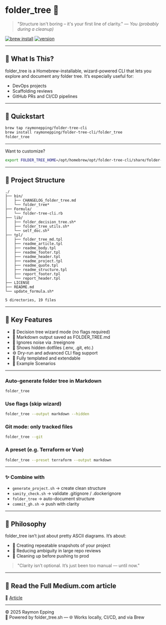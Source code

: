 # folder_tree 🌳

> "Structure isn't boring – it's your first line of clarity." — *You (probably during a cleanup)*

[![brew install](https://img.shields.io/badge/brew--install-success-green?logo=homebrew)](https://github.com/raymonepping/homebrew-folder_tree)
[![version](https://img.shields.io/badge/version-1.6.1-blue)](https://github.com/raymonepping/homebrew-folder_tree)

---

## 🧭 What Is This?

folder_tree is a Homebrew-installable, wizard-powered CLI that lets you explore and document any folder tree. It’s especially useful for:

- DevOps projects
- Scaffolding reviews
- GitHub PRs and CI/CD pipelines

---

## 🚀 Quickstart

```bash
brew tap raymonepping/folder-tree-cli
brew install raymonepping/folder-tree-cli/folder_tree
folder_tree
```

---

Want to customize?

```bash
export FOLDER_TREE_HOME=/opt/homebrew/opt/folder-tree-cli/share/folder-tree-cli
```

---

## 📂 Project Structure

```
./
├── bin/
│   ├── CHANGELOG_folder_tree.md
│   └── folder_tree*
├── Formula/
│   └── folder-tree-cli.rb
├── lib/
│   ├── folder_decision_tree.sh*
│   ├── folder_tree_utils.sh*
│   └── self_doc.sh*
├── tpl/
│   ├── folder_tree_md.tpl
│   ├── readme_article.tpl
│   ├── readme_body.tpl
│   ├── readme_footer.tpl
│   ├── readme_header.tpl
│   ├── readme_project.tpl
│   ├── readme_quote.tpl
│   ├── readme_structure.tpl
│   ├── report_footer.tpl
│   └── report_header.tpl
├── LICENSE
├── README.md
└── update_formula.sh*

5 directories, 19 files
```

---

## 🔑 Key Features

- 🌿 Decision tree wizard mode (no flags required)
- 📄 Markdown output saved as FOLDER_TREE.md
- 🧼 Ignores noise via .treeignore
- 👻 Shows hidden dotfiles (.env, .git, etc.)
- ⚙️ Dry-run and advanced CLI flag support
- 🧩 Fully templated and extendable
- 🧪 Example Scenarios

---

### Auto-generate folder tree in Markdown
```bash
folder_tree
```

### Use flags (skip wizard)
```bash
folder_tree --output markdown --hidden
```

### Git mode: only tracked files
```bash
folder_tree --git
```

### A preset (e.g. Terraform or Vue)
```bash
folder_tree --preset terraform --output markdown
```

---

### ✨ Combine with

- `generate_project.sh` → create clean structure  
- `sanity_check.sh` → validate .gitignore / .dockerignore  
- `folder_tree` → auto-document structure  
- `commit_gh.sh` → push with clarity  

---

## 🧠 Philosophy

folder_tree isn’t just about pretty ASCII diagrams. It’s about:

- 📸 Creating repeatable snapshots of your project
- 🔎 Reducing ambiguity in large repo reviews
- 🧘 Cleaning up before pushing to prod

> "Clarity isn’t optional. It’s just been too manual — until now."

---

## 📘 Read the Full Medium.com article

📖 [Article](https://medium.com/continuous-insights/automating-project-structure-insights-with-folder-tree-ed18f683d7b0) 

---

© 2025 Raymon Epping  
🧠 Powered by folder_tree.sh — 🌐 Works locally, CI/CD, and via Brew
